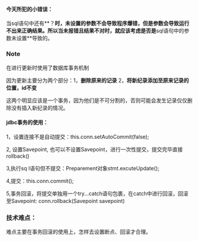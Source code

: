 #### 今天所犯的小错误：

当sql语句中还有**？**时，未设置的参数不会导致程序爆错，但是参数会导致运行不出来正确结果。所以当未报错且结果不对时，就应该考虑是否是**sql语句中的参数未设置**导致的。

### Note

在进行更新时使用了数据库事务机制

因为更新主要分为两个部分：1，**删除原来的记录** 2，**将新纪录添加至原来记录的位置，id不变**

这两个明显应该是一个事务，因为他们是不可分割的，否则可能会发生记录仅仅删除没有插入新纪录的情况。

#### jdbc事务的使用：

1，设置连接不是自动提交：this.conn.setAutoCommit(false);

2, 设置Savepoint, 也可以不设置Savepoint，进行一次性提交，提交完毕直接rollback()

3,执行sq l语句但不提交：Preparement对象stmt.excuteUpdate();

4,提交：this.conn.commit();

5,事务回滚，将提交单独用一个try...catch语句包裹，在catch中进行回滚，回滚至Savepoint:  conn.rollback(Savepoint savepoint)

### 技术难点：

难点主要在事务回滚的使用上，怎样去设置断点、回滚才合理。